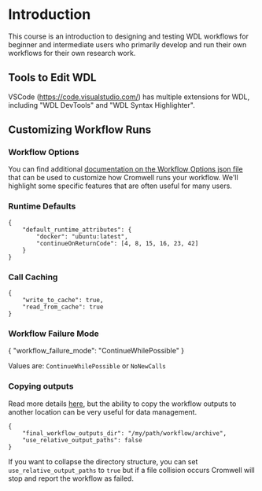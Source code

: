 


# Introduction
This course is an introduction to designing and testing WDL workflows for beginner and intermediate users who primarily develop and run their own workflows for their own research work.  


## Tools to Edit WDL

VSCode (https://code.visualstudio.com/) has multiple extensions for WDL, including "WDL DevTools" and  "WDL Syntax Highlighter". 


## Customizing Workflow Runs

### Workflow Options

You can find additional [documentation on the Workflow Options json file](https://cromwell.readthedocs.io/en/stable/wf_options/Overview/) that can be used to customize how Cromwell runs your workflow.  We'll highlight some specific features that are often useful for many users.  

### Runtime Defaults

```
{
    "default_runtime_attributes": {
        "docker": "ubuntu:latest",
        "continueOnReturnCode": [4, 8, 15, 16, 23, 42]
    }
}
```

### Call Caching



```
{
    "write_to_cache": true,
    "read_from_cache": true
}
```

### Workflow Failure Mode 


{
    "workflow_failure_mode": "ContinueWhilePossible"
}

Values are: `ContinueWhilePossible` or `NoNewCalls`


### Copying outputs

Read more details [here](https://cromwell.readthedocs.io/en/stable/wf_options/Overview/#output-copying), but the ability to copy the workflow outputs to another location can be very useful for data management.  

```
{
    "final_workflow_outputs_dir": "/my/path/workflow/archive",
    "use_relative_output_paths": false
}
```

If you want to collapse the directory structure, you can set `use_relative_output_paths` to `true` but if a file collision occurs Cromwell will stop and report the workflow as failed. 








